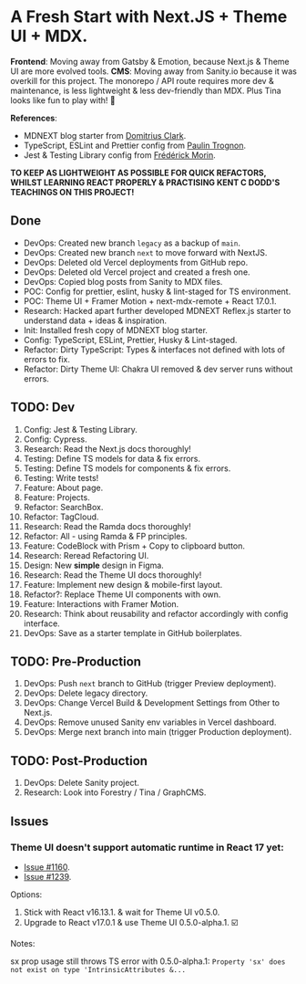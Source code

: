 # A Fresh Start with Next.JS + Theme UI + MDX.

**Frontend**: Moving away from Gatsby & Emotion, because Next.js & Theme UI are
more evolved tools. **CMS**: Moving away from Sanity.io because it was overkill
for this project. The monorepo / API route requires more dev & maintenance, is
less lightweight & less dev-friendly than MDX. Plus Tina looks like fun to play
with! 🚂

**References**:

- MDNEXT blog starter from [Domitrius Clark](https://github.com/domitriusclark/mdnext).
- TypeScript, ESLint and Prettier config from [Paulin Trognon](https://paulintrognon.fr/blog/typescript-prettier-eslint-next-js).
- Jest & Testing Library config from [Frédérick Morin](https://github.com/freddydumont/theme-ui-next-boilerplate).

**TO KEEP AS LIGHTWEIGHT AS POSSIBLE FOR QUICK REFACTORS, WHILST LEARNING REACT PROPERLY & PRACTISING KENT C DODD'S TEACHINGS ON THIS PROJECT!**

## Done

- DevOps: Created new branch `legacy` as a backup of `main`.
- DevOps: Created new branch `next` to move forward with NextJS.
- DevOps: Deleted old Vercel deployments from GitHub repo.
- DevOps: Deleted old Vercel project and created a fresh one.
- DevOps: Copied blog posts from Sanity to MDX files.
- POC: Config for prettier, eslint, husky & lint-staged for TS environment.
- POC: Theme UI + Framer Motion + next-mdx-remote + React 17.0.1.
- Research: Hacked apart further developed MDNEXT Reflex.js starter to understand data + ideas & inspiration.
- Init: Installed fresh copy of MDNEXT blog starter.
- Config: TypeScript, ESLint, Prettier, Husky & Lint-staged.
- Refactor: Dirty TypeScript: Types & interfaces not defined with lots of errors to fix.
- Refactor: Dirty Theme UI: Chakra UI removed & dev server runs without errors.

## TODO: Dev

1. Config: Jest & Testing Library.
2. Config: Cypress.
3. Research: Read the Next.js docs thoroughly!
4. Testing: Define TS models for data & fix errors.
5. Testing: Define TS models for components & fix errors.
6. Testing: Write tests!
7. Feature: About page.
8. Feature: Projects.
9. Refactor: SearchBox.
10. Refactor: TagCloud.
11. Research: Read the Ramda docs thoroughly!
12. Refactor: All - using Ramda & FP principles.
13. Feature: CodeBlock with Prism + Copy to clipboard button.
14. Research: Reread Refactoring UI.
15. Design: New **simple** design in Figma.
16. Research: Read the Theme UI docs thoroughly!
17. Feature: Implement new design & mobile-first layout.
18. Refactor?: Replace Theme UI components with own.
19. Feature: Interactions with Framer Motion.
20. Research: Think about reusability and refactor accordingly with config interface.
21. DevOps: Save as a starter template in GitHub boilerplates.

## TODO: Pre-Production

1. DevOps: Push `next` branch to GitHub (trigger Preview deployment).
2. DevOps: Delete legacy directory.
3. DevOps: Change Vercel Build & Development Settings from Other to Next.js.
4. DevOps: Remove unused Sanity env variables in Vercel dashboard.
5. DevOps: Merge next branch into main (trigger Production deployment).

## TODO: Post-Production

1. DevOps: Delete Sanity project.
2. Research: Look into Forestry / Tina / GraphCMS.

## Issues

### Theme UI doesn't support automatic runtime in React 17 yet:

- [Issue #1160](https://github.com/system-ui/theme-ui/issues/1160#issuecomment-715530924).
- [Issue #1239](https://github.com/system-ui/theme-ui/issues/1239).

Options:

1. Stick with React v16.13.1. & wait for Theme UI v0.5.0.
2. Upgrade to React v17.0.1 & use Theme UI 0.5.0-alpha.1. ☑️

Notes:

sx prop usage still throws TS error with 0.5.0-alpha.1:
`Property 'sx' does not exist on type 'IntrinsicAttributes &...`
